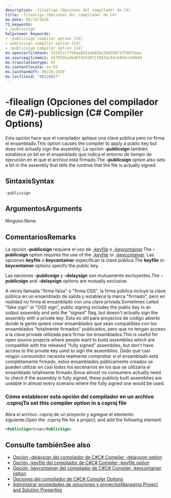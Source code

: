 ```yaml
---
description: -filealign (Opciones del compilador de C#)
title: -filealign (Opciones del compilador de C#)
ms.date: 05/15/2018
f1_keywords:
- /publicsign
helpviewer_keywords:
- -publicsign compiler option [C#]
- publicsign compiler option [C#]
- /publicsign compiler option [C#]
ms.openlocfilehash: 525912c7f50aa6b51e602be7b9258f1f5907daac
ms.sourcegitcommit: d579fb5e4b46745fd0f1f8874c94c6469ce58604
ms.translationtype: HT
ms.contentlocale: es-ES
ms.lasthandoff: 08/30/2020
ms.locfileid: "89124817"
---
```

# <a name="-publicsign-c-compiler-options"></a><span data-ttu-id="45b5f-103">-filealign (Opciones del compilador de C#)</span><span class="sxs-lookup"><span data-stu-id="45b5f-103">-publicsign (C# Compiler Options)</span></span>

<span data-ttu-id="45b5f-104">Esta opción hace que el compilador aplique una clave pública pero no firma el ensamblado.</span><span class="sxs-lookup"><span data-stu-id="45b5f-104">This option causes the compiler to apply a public key but does not actually sign the assembly.</span></span> <span data-ttu-id="45b5f-105">La opción **-publicsign** también establece un bit en el ensamblado que indica el entorno de tiempo de ejecución en el que el archivo está firmado.</span><span class="sxs-lookup"><span data-stu-id="45b5f-105">The **-publicsign** option also sets a bit in the assembly that tells the runtime that the file is actually signed.</span></span>

## <a name="syntax"></a><span data-ttu-id="45b5f-106">Sintaxis</span><span class="sxs-lookup"><span data-stu-id="45b5f-106">Syntax</span></span>

```console
-publicsign
```

## <a name="arguments"></a><span data-ttu-id="45b5f-107">Argumentos</span><span class="sxs-lookup"><span data-stu-id="45b5f-107">Arguments</span></span>

<span data-ttu-id="45b5f-108">Ninguno.</span><span class="sxs-lookup"><span data-stu-id="45b5f-108">None.</span></span>

## <a name="remarks"></a><span data-ttu-id="45b5f-109">Comentarios</span><span class="sxs-lookup"><span data-stu-id="45b5f-109">Remarks</span></span>

<span data-ttu-id="45b5f-110">La opción **-publicsign** requiere el uso de [-keyfile](keyfile-compiler-option.md) o [-keycontainer](keycontainer-compiler-option.md).</span><span class="sxs-lookup"><span data-stu-id="45b5f-110">The **-publicsign** option requires the use of the [-keyfile](keyfile-compiler-option.md) or [-keycontainer](keycontainer-compiler-option.md).</span></span> <span data-ttu-id="45b5f-111">Las opciones **keyfile** o **keycontainer** especifican la clave pública.</span><span class="sxs-lookup"><span data-stu-id="45b5f-111">The **keyfile** or **keycontainer** options specify the public key.</span></span>

<span data-ttu-id="45b5f-112">Las opciones **-publicsign** y **-delaysign** son mutuamente excluyentes.</span><span class="sxs-lookup"><span data-stu-id="45b5f-112">The **-publicsign** and **-delaysign** options are mutually exclusive.</span></span>

<span data-ttu-id="45b5f-113">A veces llamada "firma falsa" o "firma OSS", la firma pública incluye la clave pública en un ensamblado de salida y establece la marca "firmado", pero en realidad no firma el ensamblado con una clave privada.</span><span class="sxs-lookup"><span data-stu-id="45b5f-113">Sometimes called "fake sign" or "OSS sign", public signing includes the public key in an output assembly and sets the "signed" flag, but doesn't actually sign the assembly with a private key.</span></span> <span data-ttu-id="45b5f-114">Esto es útil para proyectos de código abierto donde la gente quiere crear ensamblados que sean compatibles con los ensamblados "totalmente firmados" publicados, pero que no tengan acceso a la clave privada utilizada para firmar los ensamblados.</span><span class="sxs-lookup"><span data-stu-id="45b5f-114">This is useful for open source projects where people want to build assemblies which are compatible with the released "fully signed" assemblies, but don't have access to the private key used to sign the assemblies.</span></span> <span data-ttu-id="45b5f-115">Dado que casi ningún consumidor necesita realmente comprobar si el ensamblado está completamente firmado, estos ensamblados públicamente creados se pueden utilizar en casi todos los escenarios en los que se utilizaría el ensamblado totalmente firmado.</span><span class="sxs-lookup"><span data-stu-id="45b5f-115">Since almost no consumers actually need to check if the assembly is fully signed, these publicly built assemblies are useable in almost every scenario where the fully signed one would be used.</span></span>

### <a name="to-set-this-compiler-option-in-a-csproj-file"></a><span data-ttu-id="45b5f-116">Cómo establecer esta opción del compilador en un archivo .csproj</span><span class="sxs-lookup"><span data-stu-id="45b5f-116">To set this compiler option in a csproj file</span></span>

<span data-ttu-id="45b5f-117">Abra el archivo .csproj de un proyecto y agregue el elemento siguiente:</span><span class="sxs-lookup"><span data-stu-id="45b5f-117">Open the .csproj file for a project, and add the following element:</span></span>

```xml
<PublicSign>true</PublicSign>
```

## <a name="see-also"></a><span data-ttu-id="45b5f-118">Consulte también</span><span class="sxs-lookup"><span data-stu-id="45b5f-118">See also</span></span>

- [<span data-ttu-id="45b5f-119">Opción -delaysign del compilador de C#</span><span class="sxs-lookup"><span data-stu-id="45b5f-119">C# Compiler -delaysign option</span></span>](delaysign-compiler-option.md)
- [<span data-ttu-id="45b5f-120">Opción -keyfile del compilador de C#</span><span class="sxs-lookup"><span data-stu-id="45b5f-120">C# Compiler -keyfile option</span></span>](keyfile-compiler-option.md)
- [<span data-ttu-id="45b5f-121">Opción -keycontainer del compilador de C#</span><span class="sxs-lookup"><span data-stu-id="45b5f-121">C# Compiler -keycontainer option</span></span>](keycontainer-compiler-option.md)
- [<span data-ttu-id="45b5f-122">Opciones del compilador de C#</span><span class="sxs-lookup"><span data-stu-id="45b5f-122">C# Compiler Options</span></span>](index.md)
- [<span data-ttu-id="45b5f-123">Administrar propiedades de soluciones y proyectos</span><span class="sxs-lookup"><span data-stu-id="45b5f-123">Managing Project and Solution Properties</span></span>](/visualstudio/ide/managing-project-and-solution-properties)

